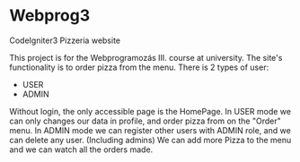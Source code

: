 # Webprog3
CodeIgniter3 Pizzeria website

This project is for the Webprogramozás III. course at university.
The site's functionality is to order pizza from the menu.
There is 2 types of user:
  - USER
  - ADMIN
  
Without login, the only accessible page is the HomePage.
In USER mode we can only changes our data in profile, and order pizza from on the "Order" menu.
In ADMIN mode we can register other users with ADMIN role, and we can delete any user. (Including admins)
We can add more Pizza to the menu and we can watch all the orders made.
